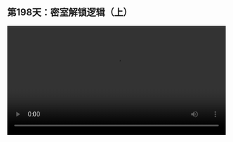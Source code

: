 ## 第198天：密室解锁逻辑（上）

<video width="100%" controls controlslist="nodownload nofullscreen noremoteplayback" disablePictureInPicture>
  <source src="https://api.keepwork.com/ts-storage/siteFiles/20923/raw#1628539242381session198 密室解锁逻辑（上）.webm" type="video/webm">
  <source src="https://api.keepwork.com/ts-storage/siteFiles/20924/raw#1628539259791session198 密室解锁逻辑（上）_small.mp4" type="video/mp4" />
   
  你的浏览器不支持播放
</video>
<style>
video::-webkit-media-controls-fullscreen-button {
    display: none;
}
</style>
### 字幕

我们来到ID为75309的世界，在这里作者办了一场个人的画展。
第一个展厅是水彩馆。
后面还有三个展厅，但是通往下一个展厅的门是锁住的。
我们看这里，画的前面有很多压力板，如果我们踩上它，
下面会出现一段作者的话，记录了作者在画这些画时的心路历程。
只有当我们把这些压力板依次全部踩掉时，
这是最后一个压力板，
我们看当所有的压力板都被踩过后，
这里会出现一个颜色不同的压力板。
如果我们踩上它，会播放一段动画。
水彩馆已经参观完毕。
我们看，通往下一个展厅的门已经打开了。
我们看在每一个压力板的下方，
有一个命令方块。
它的最后一行，实际上发送了一个叫做/sendevent see 1的指令。
在每一幅的下面都有一个这样的指令，像这样see 2。
也就是这里所有的画，从see 1到，这里是最后一幅，see 12，
一共是十二个压力板。
**当十二个压力板都被踩中时，代码方块会创建最后这个压力板，** 来触发刚刚的动画，并打开通往下一个展厅的门。

### 动手练习
